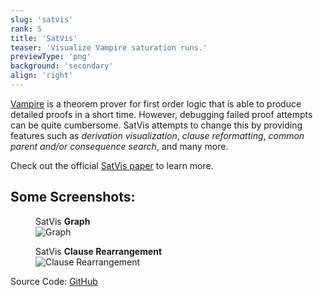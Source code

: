 ```yaml
---
slug: 'satvis'
rank: 5
title: 'SatVis'
teaser: 'Visualize Vampire saturation runs.'
previewType: 'png'
background: 'secondary'
align: 'right'
---
```


<a class="link" href="https://vprover.github.io/">Vampire</a> is a theorem prover for first order logic 
that is able to produce detailed proofs in a short time. However, debugging failed proof attempts can be
quite cumbersome. SatVis attempts to change this by providing features such as *derivation visualization*,
*clause reformatting*, *common parent and/or consequence search*, and many more.

Check out the official
<a class="link" href="https://link.springer.com/chapter/10.1007%2F978-3-030-34968-4_28">SatVis&nbsp;paper</a>
to learn more.


## <span class="emph">Some Screenshots:</span>


<figure>
<figcaption>SatVis <strong>Graph</strong></figcaption>
<img src="portfolio/satvis/visualization.png" alt="Graph"/>
</figure>

<figure class="right">
<figcaption>SatVis <strong>Clause Rearrangement</strong></figcaption>
<img src="portfolio/satvis/rearrangement.png" alt="Clause Rearrangement"/>
</figure>


<span class="meta">Source Code:</span>
<a href="https://github.com/gleiss/saturation-visualization" class="link">GitHub
<svg viewBox="0 0 24 24" class="icon icon-inline"><use xlink:href="icons/sprite.svg#link"/></svg></a>

